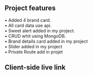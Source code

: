 ## Project features

• Added 4 brand card.<br/>
• All card data use api.<br/>
• Sweet alert added in my project.<br/>
• CRUD whit using MongoDB.<br/>
• Brand details card added in my project<br/>
• Slider added in my project<br/>
• Private Route add in projet<br/>

## Client-side live link

